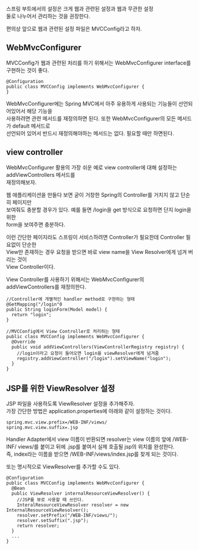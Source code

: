 스프링 부트에서의 설정은 크게 웹과 관련된 설정과 웹과 무관한 설정  
둘로 나누어서 관리하는 것을 권장한다.  
  
편의상 앞으로 웹과 관련된 설정 파일은 MVCConfig라고 하자.    
## WebMvcConfigurer
MVCConfig가 웹과 관련된 처리를 하기 위해서는 WebMvcConfigurer interface를 구현하는 것이 좋다.  
```
@Configuration
public class MVCConfig implements WebMvcConfigurer {
}
```
WebMvcConfigurer에는 Spring MVC에서 아주 유용하게 사용되는 기능들이 선언되어있어서 해당 기능을  
사용하려면 관련 메서드를 재정의하면 된다. 또한 WebMvcConfigurer의 모든 메서드가 default 메서드로  
선언되어 있어서 반드시 재정의해야하는 메서드는 없다. 필요할 때만 하면된다. 

## view controller
WebMvcConfigurer 활용의 가장 쉬운 예로 view controller에 대해 설정하는 addViewControllers 메서드를  
재정의해보자.  
  
웹 애플리케이션을 만들다 보면 굳이 거창한 Spring의 Controller를 거치지 않고 단순히 페이지만  
보여줘도 충분할 경우가 있다. 예를 들면 /login을 get 방식으로 요청하면 단지 login을 위한  
form을 보여주면 충분하다.   
  
이런 간단한 페이지라도 스프링이 서비스하려면 Controller가 필요한데 Controller 필요없이 단순한  
View만 존재하는 경우 요청을 받으면 바로 view name을 View Resolver에게 넘겨 버리는 것이  
View Controller이다.  
  
View Controller를 사용하기 위해서는 WebMvcConfigurer의 addViewControllers를 재정의한다.  
```
//Controller에 개별적인 handler method로 구현하는 형태
@GetMapping("/login"0
public String loginForm(Model model) {
  return "login";
}

//MVCConfig에서 View Controller로 처리하는 형태
public class MVCConfig implements WebMvcConfigurer {
  @Override
  public void addViewControllers(ViewControllerRegistry registry) {
    //login이라고 요청이 들어오면 login을 viewResolver에게 넘겨줌
    registry.addViewController("/login").setViewName("login");
  }
}
```

## JSP를 위한 ViewResolver 설정
JSP 파일을 사용하도록 ViewResolver 설정을 추가해주자.  
가장 간단한 방법은 application.properties에 아래와 같이 설정하는 것이다.  
```
spring.mvc.view.prefix=/WEB-INF/views/
spring.mvc.view.suffix=.jsp
```
Handler Adapter에서 view 이름이 반환되면 resolver는 view 이름의 앞에 /WEB-INF/
views/를 붙이고 뒤에 .jsp를 붙여서 실제 호출될 jsp의 위치를 완성한다.  
즉, index라는 이름을 받으면 /WEB-INF/views/index.jsp를 찾게 되는 것이다.   
  
또는 명시적으로 ViewResolver를 추가할 수도 있다.  
```
@Configuration
public class MVCConfig implements WebMvcConfigurer {
  @Bean
  public ViewResolver internalResourceViewResolver() {
    //JSP를 뷰로 사용할 때 쓰인다.
    InteralResourceViewResolver resolver = new InternalResourceViewResolver();
    resolver.setPrefix("/WEB-INF/views/");
    resolver.setSuffix(".jsp");
    return resolver;
  }
  ...
}
```
  


